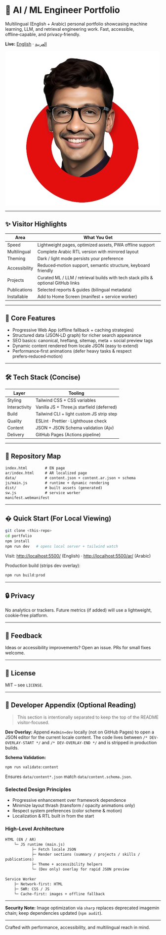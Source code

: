 # 🚀 AI / ML Engineer Portfolio

Multilingual (English + Arabic) personal portfolio showcasing machine learning, LLM, and retrieval engineering work. Fast, accessible, offline‑capable, and privacy‑friendly.

**Live:** [English](https://mohammednasserahmed.github.io/portfolio/) · [العربية]()

![Portfolio preview](images/website-photo.png)

---

## ✨ Visitor Highlights

| Area          | What You Get                                                                      |
| ------------- | --------------------------------------------------------------------------------- |
| Speed         | Lightweight pages, optimized assets, PWA offline support                          |
| Multilingual  | Complete Arabic RTL version with mirrored layout                                  |
| Theming       | Dark / light mode persists your preference                                        |
| Accessibility | Reduced‑motion support, semantic structure, keyboard friendly                     |
| Projects      | Curated ML / LLM / retrieval builds with tech stack pills & optional GitHub links |
| Publications  | Selected reports & guides (bilingual metadata)                                    |
| Installable   | Add to Home Screen (manifest + service worker)                                    |

---

## 🧪 Core Features

- Progressive Web App (offline fallback + caching strategies)
- Structured data (JSON‑LD graph) for richer search appearance
- SEO basics: canonical, hreflang, sitemap, meta + social preview tags
- Dynamic content rendered from locale JSON (easy to extend)
- Performance‑first animations (defer heavy tasks & respect prefers‑reduced‑motion)

---

## 🛠 Tech Stack (Concise)

| Layer         | Tooling                                    |
| ------------- | ------------------------------------------ |
| Styling       | Tailwind CSS + CSS variables               |
| Interactivity | Vanilla JS + Three.js starfield (deferred) |
| Build         | Tailwind CLI + light custom JS strip step  |
| Quality       | ESLint · Prettier · Lighthouse check       |
| Content       | JSON + JSON Schema validation (Ajv)        |
| Delivery      | GitHub Pages (Actions pipeline)            |

---

## 📂 Repository Map

```text
index.html        # EN page
ar/index.html     # AR localized page
data/             # content.json + content.ar.json + schema
js/main.js        # runtime + dynamic rendering
dist/             # built assets (generated)
sw.js             # service worker
manifest.webmanifest
```

---

## � Quick Start (For Local Viewing)

```bash
git clone <this-repo>
cd portfolio
npm install
npm run dev   # opens local server + tailwind watch
```

Visit: [http://localhost:5500/](http://localhost:5500/) (English) · [http://localhost:5500/ar/](http://localhost:5500/ar/) (Arabic)

Production build (strips dev overlay):

```bash
npm run build:prod
```

---

## 🔒 Privacy

No analytics or trackers. Future metrics (if added) will use a lightweight, cookie‑free platform.

---

## 🤝 Feedback

Ideas or accessibility improvements? Open an issue. PRs for small fixes welcome.

---

## 📝 License

MIT – see `LICENSE`.

---

## 🧩 Developer Appendix (Optional Reading)

> This section is intentionally separated to keep the top of the README visitor‑focused.

**Dev Overlay:** Append `#admin=dev` locally (not on GitHub Pages) to open a JSON editor for the current locale content. The code lives between `/* DEV-OVERLAY-START */` and `/* DEV-OVERLAY-END */` and is stripped in production builds.

**Schema Validation:**

```bash
npm run validate:content
```

Ensures `data/content*.json` match `data/content.schema.json`.

### Selected Design Principles

- Progressive enhancement over framework dependence
- Minimize layout thrash (transform / opacity animations only)
- Respect system preferences (color scheme & motion)
- Localization & RTL built in from the start

### High‑Level Architecture

```text
HTML (EN / AR)
	└─ JS runtime (main.js)
			├─ Fetch locale JSON
			├─ Render sections (summary / projects / skills / publications)
			├─ Theme + accessibility helpers
			└─ (Dev only) overlay for rapid JSON preview

Service Worker
	├─ Network-first: HTML
	├─ SWR: CSS / JS
	└─ Cache-first: images + offline fallback

```

---

**Security Note:** Image optimization via `sharp` replaces deprecated imagemin chain; keep dependencies updated (`npm audit`).

---

Crafted with performance, accessibility, and multilingual reach in mind.
